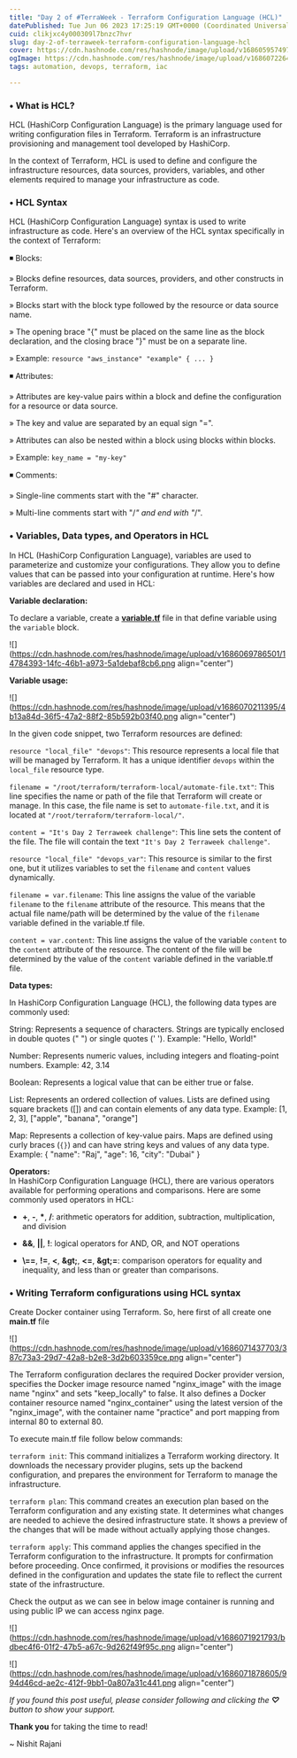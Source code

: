 ```yaml
---
title: "Day 2 of #TerraWeek - Terraform Configuration Language (HCL)"
datePublished: Tue Jun 06 2023 17:25:19 GMT+0000 (Coordinated Universal Time)
cuid: clikjxc4y000309l7bnzc7hvr
slug: day-2-of-terraweek-terraform-configuration-language-hcl
cover: https://cdn.hashnode.com/res/hashnode/image/upload/v1686059574972/6a67f226-d902-4a64-a679-eaec0551a386.png
ogImage: https://cdn.hashnode.com/res/hashnode/image/upload/v1686072264618/f35f7757-0e97-4942-aa2a-1c955bbf7934.png
tags: automation, devops, terraform, iac

---
```


### **• What is HCL?**

HCL (HashiCorp Configuration Language) is the primary language used for writing configuration files in Terraform. Terraform is an infrastructure provisioning and management tool developed by HashiCorp.

In the context of Terraform, HCL is used to define and configure the infrastructure resources, data sources, providers, variables, and other elements required to manage your infrastructure as code.

### • **HCL Syntax**

HCL (HashiCorp Configuration Language) syntax is used to write infrastructure as code. Here's an overview of the HCL syntax specifically in the context of Terraform:

◾ Blocks:

» Blocks define resources, data sources, providers, and other constructs in Terraform.

» Blocks start with the block type followed by the resource or data source name.

» The opening brace "{" must be placed on the same line as the block declaration, and the closing brace "}" must be on a separate line.

» Example: `resource "aws_instance" "example" { ... }`

◾ Attributes:

» Attributes are key-value pairs within a block and define the configuration for a resource or data source.

» The key and value are separated by an equal sign "=".

» Attributes can also be nested within a block using blocks within blocks.

» Example: `key_name = "my-key"`

◾ Comments:

» Single-line comments start with the "#" character.

» Multi-line comments start with "/*" and end with "*/".

### • **Variables, Data types, and Operators in HCL**

In HCL (HashiCorp Configuration Language), variables are used to parameterize and customize your configurations. They allow you to define values that can be passed into your configuration at runtime. Here's how variables are declared and used in HCL:

**Variable declaration:**

To declare a variable, create a [**variable.tf**](http://variable.tf) file in that define variable using the `variable` block.

![](https://cdn.hashnode.com/res/hashnode/image/upload/v1686069786501/14784393-14fc-46b1-a973-5a1debaf8cb6.png align="center")

**Variable usage:**

![](https://cdn.hashnode.com/res/hashnode/image/upload/v1686070211395/4b13a84d-36f5-47a2-88f2-85b592b03f40.png align="center")

In the given code snippet, two Terraform resources are defined:

`resource "local_file" "devops"`: This resource represents a local file that will be managed by Terraform. It has a unique identifier `devops` within the `local_file` resource type.

`filename = "/root/terraform/terraform-local/automate-file.txt"`: This line specifies the name or path of the file that Terraform will create or manage. In this case, the file name is set to `automate-file.txt`, and it is located at `"/root/terraform/terraform-local/"`.

`content = "It's Day 2 Terraweek challenge"`: This line sets the content of the file. The file will contain the text `"It's Day 2 Terraweek challenge"`.

`resource "local_file" "devops_var"`: This resource is similar to the first one, but it utilizes variables to set the `filename` and `content` values dynamically.

`filename = var.filename`: This line assigns the value of the variable `filename` to the `filename` attribute of the resource. This means that the actual file name/path will be determined by the value of the `filename` variable defined in the variable.tf file.

`content = var.content`: This line assigns the value of the variable `content` to the `content` attribute of the resource. The content of the file will be determined by the value of the `content` variable defined in the variable.tf file.

**Data types:**

In HashiCorp Configuration Language (HCL), the following data types are commonly used:

String: Represents a sequence of characters. Strings are typically enclosed in double quotes (" ") or single quotes (' '). Example: "Hello, World!"

Number: Represents numeric values, including integers and floating-point numbers. Example: 42, 3.14

Boolean: Represents a logical value that can be either true or false.

List: Represents an ordered collection of values. Lists are defined using square brackets (\[\]) and can contain elements of any data type. Example: \[1, 2, 3\], \["apple", "banana", "orange"\]

Map: Represents a collection of key-value pairs. Maps are defined using curly braces (`{}`) and can have string keys and values of any data type. Example: { "name": "Raj", "age": 16, "city": "Dubai" }

**Operators:**  
In HashiCorp Configuration Language (HCL), there are various operators available for performing operations and comparisons. Here are some commonly used operators in HCL:

* **+**, **\-**, **\***, **/**: arithmetic operators for addition, subtraction, multiplication, and division
    
* **&&**, **||**, **!**: logical operators for AND, OR, and NOT operations
    
* **\\==**, **!=**, **&lt;**, **\&gt;**, **&lt;=**, **\&gt;=**: comparison operators for equality and inequality, and less than or greater than comparisons.
    

### • **Writing Terraform configurations using HCL syntax**

Create Docker container using Terraform. So, here first of all create one **main.tf** file

![](https://cdn.hashnode.com/res/hashnode/image/upload/v1686071437703/387c73a3-29d7-42a8-b2e8-3d2b603359ce.png align="center")

The Terraform configuration declares the required Docker provider version, specifies the Docker image resource named "nginx\_image" with the image name "nginx" and sets "keep\_locally" to false. It also defines a Docker container resource named "nginx\_container" using the latest version of the "nginx\_image", with the container name "practice" and port mapping from internal 80 to external 80.

To execute main.tf file follow below commands:

`terraform init`: This command initializes a Terraform working directory. It downloads the necessary provider plugins, sets up the backend configuration, and prepares the environment for Terraform to manage the infrastructure.

`terraform plan`: This command creates an execution plan based on the Terraform configuration and any existing state. It determines what changes are needed to achieve the desired infrastructure state. It shows a preview of the changes that will be made without actually applying those changes.

`terraform apply`: This command applies the changes specified in the Terraform configuration to the infrastructure. It prompts for confirmation before proceeding. Once confirmed, it provisions or modifies the resources defined in the configuration and updates the state file to reflect the current state of the infrastructure.

Check the output as we can see in below image container is running and using public IP we can access nginx page.

![](https://cdn.hashnode.com/res/hashnode/image/upload/v1686071921793/bdbec4f6-01f2-47b5-a67c-9d262f49f95c.png align="center")

![](https://cdn.hashnode.com/res/hashnode/image/upload/v1686071878605/994d46cd-ae2c-412f-9bb1-0a807a31c441.png align="center")

*If you found this post useful, please consider following and clicking the* ***♡*** *button to show your support.*

**Thank you** for taking the time to read!

~ Nishit Rajani